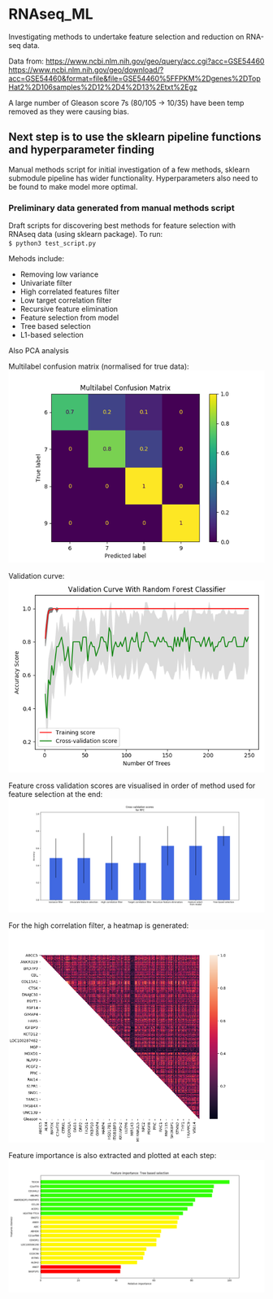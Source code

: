 # RNAseq_ML

Investigating methods to undertake feature selection and reduction on RNA-seq data.  

Data from: 
https://www.ncbi.nlm.nih.gov/geo/query/acc.cgi?acc=GSE54460
https://www.ncbi.nlm.nih.gov/geo/download/?acc=GSE54460&format=file&file=GSE54460%5FFPKM%2Dgenes%2DTopHat2%2D106samples%2D12%2D4%2D13%2Etxt%2Egz


A large number of Gleason score 7s (80/105 -> 10/35) have been temp removed as they were causing bias.

## Next step is to use the sklearn pipeline functions and hyperparameter finding

Manual methods script for initial investigation of a few methods, sklearn submodule pipeline has wider functionality. Hyperparameters also need to be found to make model more optimal.

### Preliminary data generated from manual methods script

Draft scripts for discovering best methods for feature selection with RNAseq data (using sklearn package). 
To run:  
`$ python3 test_script.py`

Mehods include:
* Removing low variance
* Univariate filter
* High correlated features filter
* Low target correlation filter
* Recursive feature elimination
* Feature selection from model
* Tree based selection
* L1-based selection

Also PCA analysis


Multilabel confusion matrix (normalised for true data):
![MlCM](/figs/multilabel_confusion_matrix_unbias.png)

Validation curve:
![validation curve example](/figs/validation_curve_example_unbias.png)

Feature cross validation scores are visualised in order of method used for feature selection at the end:
![cross validation scores example](/figs/cross_val_graph_progress_through_methods.png)

For the high correlation filter, a heatmap is generated:
![heatplot example](/figs/correlation_matrix_example.png)

Feature importance is also extracted and plotted at each step:
![relative feature importance example](/figs/feature_importance_example.png)
